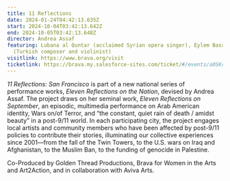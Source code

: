 ```yaml
---
title: 11 Reflections
date: 2024-01-24T04:42:13.635Z
start: 2024-10-04T03:42:13.642Z
end: 2024-10-05T03:42:13.648Z
director: Andrea Assaf
featuring: Lubana al Quntar (acclaimed Syrian opera singer), Eylem Basaldi
  (Turkish composer and violinist)
visitlink: https://www.brava.org/visit
ticketlink: https://brava.my.salesforce-sites.com/ticket/#/events/a0SKc000000wkEEMAY
---
```

*11 Reflections: San Francisco* is part of a new national series of performance works, *Eleven Reflections on the Nation*, devised by Andrea Assaf. The project draws on her seminal work, *Eleven Reflections on September*, an episodic, multimedia performance on Arab American identity, Wars on/of Terror, and “the constant, quiet rain of death / amidst beauty” in a post-9/11 world. In each participating city, the project engages local artists and community members who have been affected by post-9/11 policies to contribute their stories, illuminating our collective experiences since 2001—from the fall of the Twin Towers, to the U.S. wars on Iraq and Afghanistan, to the Muslim Ban, to the funding of genocide in Palestine. 

Co-Produced by Golden Thread Productions, Brava for Women in the Arts and Art2Action, and in collaboration with Aviva Arts.